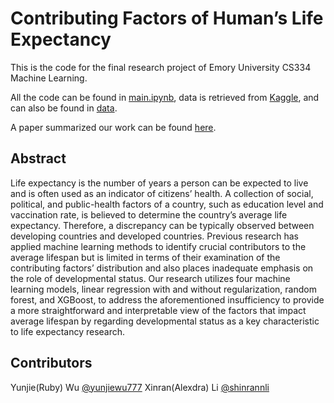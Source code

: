 # Contributing Factors of Human’s Life Expectancy

This is the code for the final research project of Emory University CS334 Machine Learning.

All the code can be found in [main.ipynb](https://github.com/yunjiewu777/CS334/blob/main/main.ipynb), data is retrieved from [Kaggle](https://www.kaggle.com/datasets/kumarajarshi/life-expectancy-who), and can also be found in [data](https://github.com/yunjiewu777/CS334/blob/main/data/life_expectancy_data.csv).

A paper summarized our work can be found [here](https://github.com/yunjiewu777/CS334/blob/main/life-expectancy.pdf).

## Abstract

Life expectancy is the number of years a person can be expected to live and is often used as an indicator of citizens’ health. A collection of social, political, and public-health factors of a country, such as education level and vaccination rate, is believed to determine the country’s average life expectancy. Therefore, a discrepancy can be typically observed between developing countries and developed countries. Previous research has applied machine learning methods to identify crucial contributors to the average lifespan but is limited in terms of their examination of the contributing factors’ distribution and also places inadequate emphasis on the role of developmental status. Our research utilizes four machine learning models, linear regression with and without regularization, random forest, and XGBoost, to address the aforementioned insufficiency to provide a more straightforward and interpretable view of the factors that impact average lifespan by regarding developmental status as a key characteristic to life expectancy research.


## Contributors
Yunjie(Ruby) Wu [@yunjiewu777](https://github.com/yunjiewu777)
Xinran(Alexdra) Li [@shinrannli](https://github.com/shinrannli)
